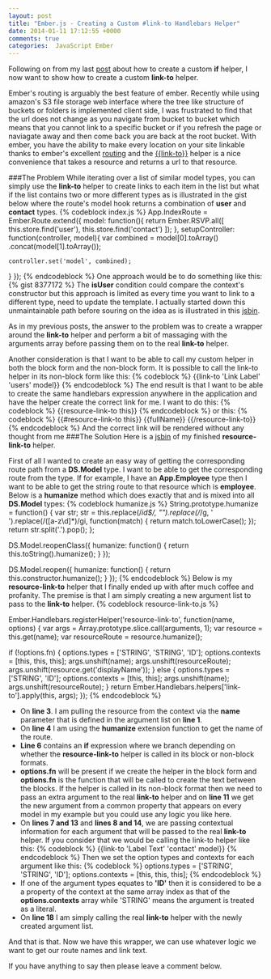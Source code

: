 ```yaml
---
layout: post
title: "Ember.js - Creating a Custom #link-to Handlebars Helper"
date: 2014-01-11 17:12:55 +0000
comments: true
categories:  JavaScript Ember
---
```

<!--http://jsbin.com/OnuCaCep/36/edit-->
Following on from my last <a href="http://www.thesoftwaresimpleton.com/blog/2014/01/08/custom-if/">post</a> about how to create a custom **if** helper, I now want to show how to create a custom **link-to** helper.

Ember's routing is arguably the best feature of ember.  Recently while using amazon's S3 file storage web interface where the tree like structure of buckets or folders is implemented client side, I was frustrated to find that the url does not change as you navigate from bucket to bucket which means that you cannot link to a specific bucket or if you refresh the page or naviagate away and then come back you are back at the root bucket.  With ember, you have the ability to make every location on your site linkable thanks to ember's excellent <a href="http://emberjs.com/guides/routing/">routing</a> and the <a href="http://emberjs.com/guides/templates/links/" target="_blank">&#123;&#123;link-to&#125;&#125;</a> helper is a nice convenience that takes a resource and returns a url to that resource.

###The Problem
While iterating over a list of similar model types, you can simply use the **link-to** helper to create links to each item in the list but what if the list contains two or more different types as is illustrated in the gist below where the route's model hook returns a combination of **user** and **contact** types.
{% codeblock index.js %}
App.IndexRoute = Ember.Route.extend({
  model: function(){
    return Ember.RSVP.all([
      this.store.find('user'), 
      this.store.find('contact')
    ]);
  },
  setupController: function(controller, model){
    var combined = model[0].toArray()
                  .concat(model[1].toArray());

    controller.set('model', combined);
  }
});
{% endcodeblock %}
One approach would be to do something like this:
{% gist 8377172 %}
The **isUser** condition could compare the context's constructor but this approach is limited as every time you want to link to a different type,  need to update the template. I actually started down this unmaintainable path before souring on the idea as is illustrated in this <a href="http://jsbin.com/OnuCaCep/30/edit" target="_blank">jsbin</a>.

As in my previous posts, the answer to the problem was to create a wrapper around the **link-to** helper and perform a bit of massaging with the arguments array before passing them on to the real **link-to** helper.

Another consideration is that I want to be able to call my custom helper in both the block form and the non-block form.  It is possible to call the link-to helper in its non-block form like this:
{% codeblock %}
&#123;&#123;link-to 'Link Label' 'users' model&#125;&#125;
{% endcodeblock %}
The end result is that I want 	to be able to create the same handlebars expression anywhere in the application and have the helper create the correct link for me.  I want to do this:
{% codeblock %}
&#123;&#123;resource-link-to this&#125;&#125;
{% endcodeblock %}
or this:
{% codeblock %}
&#123;&#123;#resource-link-to this&#125;&#125;
  &#123;&#123;fullName&#125;&#125;
&#123;&#123;/resource-link-to&#125;&#125;
{% endcodeblock %}
And the correct link will be rendered without any thought from me
###The Solution
Here is a <a href="http://jsbin.com/OnuCaCep/34/edit" target="_blank">jsbin</a> of my finished **resource-link-to** helper.

First of all I wanted to create an easy way of getting the corresponding route path from a **DS.Model** type.  I want to be able to get the corresponding route from the type.  If for example, I have an **App.Employee** type then I want to be able to get the string route to that resource which is **employee**. Below is a **humanize** method which does exactly that and is mixed into all **DS.Model** types:
{% codeblock humanize.js %}
String.prototype.humanize = function() {
  var str;
  str = this.replace(/_id$/, "").replace(/_/g, ' ').replace(/([a-z\d]*)/gi, function(match) {
    return match.toLowerCase();
  });
  return str.split('.').pop();
};
 
DS.Model.reopenClass({
  humanize: function() {
    return this.toString().humanize();
  }
});
 
DS.Model.reopen({
  humanize: function() {
    return this.constructor.humanize();
  }
});
{% endcodeblock %}
Below is my **resource-link-to** helper that I finally ended up with after much coffee and profanity.  The premise is that I am simply creating a new argument list to pass to the **link-to** helper.
{% codeblock resource-link-to.js %}

Ember.Handlebars.registerHelper('resource-link-to', function(name, options) {
  var args = Array.prototype.slice.call(arguments, 1);
  var resource = this.get(name);
  var resourceRoute = resource.humanize();
  
  if (!options.fn) {
    options.types = ['STRING', 'STRING', 'ID'];
    options.contexts = [this, this, this];
    args.unshift(name);
    args.unshift(resourceRoute);
    args.unshift(resource.get('displayName'));
  } else {
    options.types = ['STRING', 'ID'];
    options.contexts = [this, this];
    args.unshift(name);
    args.unshift(resourceRoute);
  }
  return Ember.Handlebars.helpers['link-to'].apply(this, args);
});
{% endcodeblock %}
- On **line 3**. I am pulling the resource from the context via the **name** parameter that is defined in the argument list on **line 1**.
- On **line 4** I am using the **humanize** extension function to get the name of the route.
- **Line 6** contains an **if** expression where we branch depending on whether the **resource-link-to** helper is called in its block or non-block formats.  
- **options.fn** will be present if we create the helper in the block form and **options.fn** is the function that will be called to create the text between the blocks.  If the helper is called in its non-block format then we need to pass an extra argument to the real **link-to** helper and on **line 11** we get the new argument from a common property that appears on every model in my example but you could use any logic you like here.
- On **lines 7 and 13** and **lines 8 and 14**, we are passing contextual information for each argument that will be passed to the real **link-to** helper. If you consider that we would be calling the link-to helper like this:
{% codeblock %}
 &#123;&#123;link-to 'Label Text' 'contact'  model&#125;&#125;
{% endcodeblock %}
Then we set the option types and contexts for each argument like this:
{% codeblock %}
options.types = ['STRING', 'STRING', 'ID'];
options.contexts = [this, this, this];
{% endcodeblock %}
- If one of the argument types equates to **'ID'** then it is considered to be a a property of the context at the same array index as that of the **options.contexts** array while 'STRING' means the argument is treated as a literal.
- On **line 18** I am simply calling the real **link-to** helper with the newly created argument list. 

And that is that.  Now we have this wrapper, we can use whatever logic we want to get our route names and link text.

If you have anything to say then please leave a comment below.
